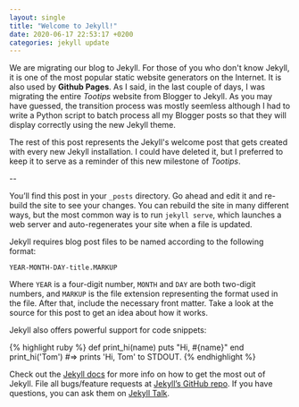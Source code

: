 ```yaml
---
layout: single
title: "Welcome to Jekyll!"
date: 2020-06-17 22:53:17 +0200
categories: jekyll update
---
```


We are migrating our blog to Jekyll. For those of you who don't know Jekyll, it is one of the most popular static website generators on the Internet.
It is also used by **Github Pages**.
As I said, in the last couple of days, I was migrating the entire _Tootips_ website from Blogger to Jekyll. As you may have guessed, the transition process was mostly seemless although I had to write a Python script to batch process all my Blogger posts so that they will display correctly using the new Jekyll theme.

The rest of this post represents the Jekyll's welcome post that gets created with every new Jekyll installation. I could have deleted it, but I preferred to keep it to serve as a reminder of this new milestone of _Tootips_.

--

You’ll find this post in your `_posts` directory. Go ahead and edit it and re-build the site to see your changes. You can rebuild the site in many different ways, but the most common way is to run `jekyll serve`, which launches a web server and auto-regenerates your site when a file is updated.

Jekyll requires blog post files to be named according to the following format:

`YEAR-MONTH-DAY-title.MARKUP`

Where `YEAR` is a four-digit number, `MONTH` and `DAY` are both two-digit numbers, and `MARKUP` is the file extension representing the format used in the file. After that, include the necessary front matter. Take a look at the source for this post to get an idea about how it works.

Jekyll also offers powerful support for code snippets:

{% highlight ruby %}
def print_hi(name)
puts "Hi, #{name}"
end
print_hi('Tom')
#=> prints 'Hi, Tom' to STDOUT.
{% endhighlight %}

Check out the [Jekyll docs][jekyll-docs] for more info on how to get the most out of Jekyll. File all bugs/feature requests at [Jekyll’s GitHub repo][jekyll-gh]. If you have questions, you can ask them on [Jekyll Talk][jekyll-talk].

[jekyll-docs]: https://jekyllrb.com/docs/home
[jekyll-gh]: https://github.com/jekyll/jekyll
[jekyll-talk]: https://talk.jekyllrb.com/
